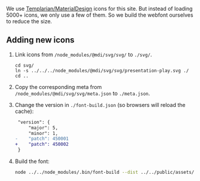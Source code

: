 We use [Templarian/MaterialDesign](https://github.com/Templarian/MaterialDesign) icons for this site. But instead of loading 5000+ icons, we only use a few of them. So we build the webfont ourselves to reduce the size.

## Adding new icons

1. Link icons from `/node_modules/@mdi/svg/svg/` to `./svg/`.

   ```
   cd svg/
   ln -s ../../../node_modules/@mdi/svg/svg/presentation-play.svg ./
   cd ..
   ```
2. Copy the corresponding meta from `/node_modules/@mdi/svg/svg/meta.json` to `./meta.json`.
3. Change the version in `./font-build.json` (so browsers will reload the cache):

   ```diff
    "version": {
        "major": 5,
        "minor": 1,
   -    "patch": 450001
   +    "patch": 450002
    }
   ```
4. Build the font:

   ```sh
   node ../../node_modules/.bin/font-build --dist ../../public/assets/mdi
   ```